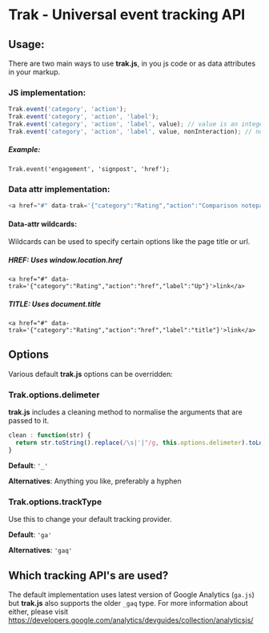 # Trak - Universal event tracking API

## Usage:
There are two main ways to use **trak.js**, in you js code or as data attributes in your markup.

### JS implementation:
```js
Trak.event('category', 'action');
Trak.event('category', 'action', 'label');
Trak.event('category', 'action', 'label', value); // value is an integer
Trak.event('category', 'action', 'label', value, nonInteraction); // nonInteraction is an integer
```
##### Example:
`Trak.event('engagement', 'signpost', 'href');`

### Data attr implementation:
```js
<a href="#" data-trak='{"category":"Rating","action":"Comparison notepad","label":"Up"}'>link</a>
```

#### Data-attr wildcards:
Wildcards can be used to specify certain options like the page title or url. 
##### HREF: Uses window.location.href
`<a href="#" data-trak='{"category":"Rating","action":"href","label":"Up"}'>link</a>`

##### TITLE: Uses document.title
`<a href="#" data-trak='{"category":"Rating","action":"href","label":"title"}'>link</a>`

## Options
Various default **trak.js** options can be overridden:

### Trak.options.delimeter
**trak.js** includes a cleaning method to normalise the arguments that are passed to it.
```js
clean : function(str) {
  return str.toString().replace(/\s|'|"/g, this.options.delimeter).toLowerCase();
}
```
**Default**: `'_'`

**Alternatives**: Anything you like, preferably a hyphen

### Trak.options.trackType
Use this to change your default tracking provider.

**Default**: `'ga'`

**Alternatives**: `'gaq'`

## Which tracking API's are used?
The default implementation uses latest version of Google Analytics (`ga.js`) but **trak.js** also supports the older `_gaq` type. For more information about either, please visit https://developers.google.com/analytics/devguides/collection/analyticsjs/

